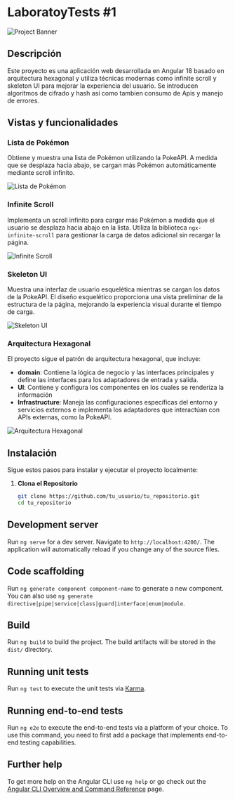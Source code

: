 # LaboratoyTests #1

![Project Banner](path/to/banner.gif) <!-- Banner Image -->

## Descripción
Este proyecto es una aplicación web desarrollada en Angular 18 basado en arquitectura hexagonal y utiliza técnicas modernas como infinite scroll y skeleton UI para mejorar la experiencia del usuario. 
Se introducen algoritmos de cifrado y hash así como tambien consumo de Apis y manejo de errores.

## Vistas y funcionalidades

### Lista de Pokémon

Obtiene y muestra una lista de Pokémon utilizando la PokeAPI. A medida que se desplaza hacia abajo, se cargan más Pokémon automáticamente mediante scroll infinito.

![Lista de Pokémon](path/to/pokemon-list.gif) <!-- GIF showing Pokémon list -->

### Infinite Scroll

Implementa un scroll infinito para cargar más Pokémon a medida que el usuario se desplaza hacia abajo en la lista. Utiliza la biblioteca `ngx-infinite-scroll` para gestionar la carga de datos adicional sin recargar la página.

![Infinite Scroll](path/to/infinite-scroll.gif) <!-- GIF showing infinite scroll in action -->

### Skeleton UI

Muestra una interfaz de usuario esquelética mientras se cargan los datos de la PokeAPI. El diseño esquelético proporciona una vista preliminar de la estructura de la página, mejorando la experiencia visual durante el tiempo de carga.

![Skeleton UI](path/to/skeleton-ui.gif) <!-- GIF showing skeleton UI -->

### Arquitectura Hexagonal

El proyecto sigue el patrón de arquitectura hexagonal, que incluye:

- **domain**: Contiene la lógica de negocio y las interfaces principales y define las interfaces para los adaptadores de entrada y salida.
- **UI**: Contiene y configura los componentes en los cuales se renderiza la información 
- **Infrastructure**: Maneja las configuraciones específicas del entorno y servicios externos e implementa los adaptadores que interactúan con APIs externas, como la PokeAPI.

![Arquitectura Hexagonal](path/to/hexagonal-architecture.gif) <!-- GIF or diagram showing hexagonal architecture -->

## Instalación

Sigue estos pasos para instalar y ejecutar el proyecto localmente:

1. **Clona el Repositorio**

   ```bash
   git clone https://github.com/tu_usuario/tu_repositorio.git
   cd tu_repositorio

## Development server

Run `ng serve` for a dev server. Navigate to `http://localhost:4200/`. The application will automatically reload if you change any of the source files.

## Code scaffolding

Run `ng generate component component-name` to generate a new component. You can also use `ng generate directive|pipe|service|class|guard|interface|enum|module`.

## Build

Run `ng build` to build the project. The build artifacts will be stored in the `dist/` directory.

## Running unit tests

Run `ng test` to execute the unit tests via [Karma](https://karma-runner.github.io).

## Running end-to-end tests

Run `ng e2e` to execute the end-to-end tests via a platform of your choice. To use this command, you need to first add a package that implements end-to-end testing capabilities.

## Further help

To get more help on the Angular CLI use `ng help` or go check out the [Angular CLI Overview and Command Reference](https://angular.dev/tools/cli) page.
